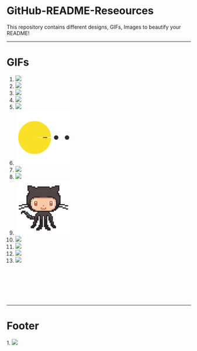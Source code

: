 # GitHub-README-Reseources
This repository contains different designs, GIFs, Images to beautify your README!
<hr>
<!-- GIFs -->
<H1> GIFs </H1>

1. <img src="https://media.giphy.com/media/mGcNjsfWAjY5AEZNw6/giphy.gif" width="150">
2. <img src="https://media.giphy.com/media/LnQjpWaON8nhr21vNW/giphy.gif" width="150">
3. <img src="https://github.com/TheDudeThatCode/TheDudeThatCode/blob/master/Assets/Earth.gif" width="150">
4. <img src="https://github.com/TheDudeThatCode/TheDudeThatCode/blob/master/Assets/Rocket.gif" width="150">
5. <img src="https://raw.githubusercontent.com/alexnaiman/alexnaiman/master/resources/PusheenCompute.gif" width="150" /> 
6. <img src="https://raw.githubusercontent.com/Aniket965/Aniket965/master/pacman.svg?sanitize=true" width="150" >
7. <img src="https://media.giphy.com/media/ieyl9zmCjO4b4t6qoY/giphy.gif" width="150">
8. <img src="https://media.giphy.com/media/M9gbBd9nbDrOTu1Mqx/giphy.gif" width="150">
9. <img src="https://raw.githubusercontent.com/iCharlesZ/FigureBed/master/img/octocat.gif" width="150">
10. <img src="https://media.giphy.com/media/J5B1Y8QZnzXXbLQIBu/giphy.gif" width="150"/>
11. <img src="https://camo.githubusercontent.com/3b7c592ede97b6138ffd4b1cc1541c2f3b11fd39/687474703a2f2f33312e6d656469612e74756d626c722e636f6d2f31376665613932306666333665663466356238373764353231366137616164392f74756d626c725f6d6f39786a65387a5a34317163626975666f315f313238302e676966" width ="150">
12. <img src="https://i.giphy.com/media/LMt9638dO8dftAjtco/200.webp" width="150"> 
13. <img src="https://i.giphy.com/media/KzJkzjggfGN5Py6nkT/200.webp" width="150">




<br><br><br><br><br>
<!-- Footer --> 
<hr>

<!-- Image GIFs -->
<h1> Footer </h1>
1.

<img src="https://imgur.com/rilHVxA.png"/>
